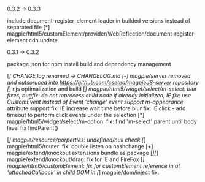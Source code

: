 0.3.2 -> 0.3.3

include document-register-element loader in builded versions instead of separated file
[*] magpie/html5/customElement/provider/WebReflection/document-register-element cdn update

0.3.1 -> 0.3.2

package.json for npm install build and dependency management

[*] CHANGE.log renamed -> CHANGELOG.md
[-] magpie/server removed and outsoruced into https://github.com/csetea/magpieJS-server repository
[*] r.js optimalization and build
[*] magpie/html5/widget/select/m-select:
		blur fixes,
		bugfix: do not reprocess child node if already initialized,
		IE fix: use CustomEvent instead of Event
		'change' event support
		m-appearance* attribute support
		fix: IE increase wait time before blur
		fix: IE click - add timeout to perform click events under the selection
[*] magpie/html5/widget/select/m-option:
		fix: find 'm-select' parent until body level
		fix findParent()

[*] magpie/resource/porperties: undefined/null check
[*] magpie/html5/router: fix: double listen on hashchange
[+] magpie/extend/knockout extensions bundle as package
[*][*] magpie/extend/knockout/drag: fix for IE and FireFox
[*] magpie/html5/customElement:
		fix for customElement reference in at 'attachedCallback' in child DOM in
[*] magpie/dom/inject fix: <template> supported, IE


0.3 -> 0.3.1

[*] magpie/html5/router
[*][*] bugfix: callback page.js next
[*][*] listen hash change
[+][+] visitHashQuery: ignoreHandlers parameter
[*][*] hashhQuery parameter bugfix
[+] magpie/extend/knockout/stopBinding
[+] magpie/extend/knockout/drag (dnd support)
[+] magpie/extend/knockout/drop (dnd support)
[+] magpie/html5/widget/select: enhanced select/dropdown box widget, tag name: 'm-select'
[-] magpie/dom/router (removed: cleanup)
[+] magpie/dom/grid Static (but configurable), CSS attributer selector based fast grid system.
	Note: magpie/html5/widget/grid Dynamic, HTML5 customElement + flex container based grid system.


0.2 -> 0.3

New modules:
[+] magpie/server/appServer
[+] mapgie/html5/router

Removed modules:
[-] magpie/view/viewProxy
[-] magpie/template -> magpie/resource/template -> removed
[-] magpie/view/router
[-] magpie/resourceLoader

Renamed modules:
[*] magpie/util/base64 -> magpie/crypt/base64
[*] magpie/idgenerator -> magpie/util/idgenerator
[*] magpie/view/customElement -> magpie/html5/customElement package (ie8+ support)
[*] magpie/view/grid -> magpie/html5/widget/grid
[*] magpie/view/m-source -> magpie/html5/widget/m-source
[*] magpie/view/m-view -> magpie/html5/widget/m-inject (+ added customElement casting mechanism)
[*] magpie/view/404 -> magpie/html5/widget/404 (converted to customElement)
[*] magpie/knockout-enterkey -> magpie/extend/knockout/enterkey
[*] magpie/resource -> magpie/resource/properties package (newly implemented as loader plugin)
[*] magpie/ui/page100 -> magpie/dom/page100
[*] magpie/ui/mediaQueries -> magpie/dom/mediaQueries
[*] magpie/ui/visibility -> magpie/dom/visibility
[*] magpie/ui/align -> magpie/dom/align
[*] magpie/ui/sticky -> magpie/dom/sticky
[*] magpie/log/log -> magpie/log/main

Notes:
[+] JSHint validation on sources to improve quality and detect potential problems
[*] mapgie/util/config: new support deep merge
[*] to update 'log' package: use 'magpie/log' path instead of 'log'
[*] to update 'log' package in configuration: rename 'log' to 'magpie/log/main'
